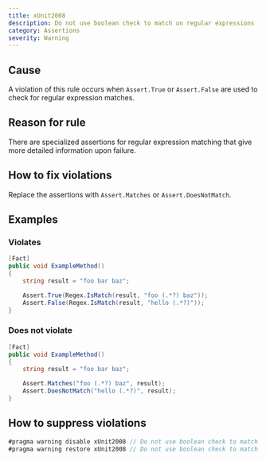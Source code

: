 ```yaml
---
title: xUnit2008
description: Do not use boolean check to match on regular expressions
category: Assertions
severity: Warning
---
```


## Cause

A violation of this rule occurs when `Assert.True` or `Assert.False` are used to check for regular expression matches.

## Reason for rule

There are specialized assertions for regular expression matching that give more detailed information upon failure.

## How to fix violations

Replace the assertions with `Assert.Matches` or `Assert.DoesNotMatch`.

## Examples

### Violates

```csharp
[Fact]
public void ExampleMethod()
{
	string result = "foo bar baz";

	Assert.True(Regex.IsMatch(result, "foo (.*?) baz"));
	Assert.False(Regex.IsMatch(result, "hello (.*?)"));
}
```

### Does not violate

```csharp
[Fact]
public void ExampleMethod()
{
	string result = "foo bar baz";

	Assert.Matches("foo (.*?) baz", result);
	Assert.DoesNotMatch("hello (.*?)", result);
}
```

## How to suppress violations

```csharp
#pragma warning disable xUnit2008 // Do not use boolean check to match on regular expressions
#pragma warning restore xUnit2008 // Do not use boolean check to match on regular expressions
```
